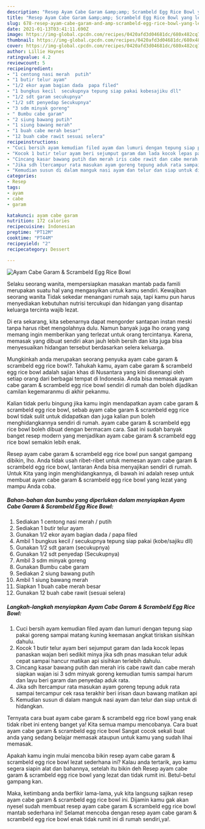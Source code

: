 ```yaml
---
description: "Resep Ayam Cabe Garam &amp;amp; Scrambeld Egg Rice Bowl yang lezat Untuk Jualan"
title: "Resep Ayam Cabe Garam &amp;amp; Scrambeld Egg Rice Bowl yang lezat Untuk Jualan"
slug: 678-resep-ayam-cabe-garam-and-amp-scrambeld-egg-rice-bowl-yang-lezat-untuk-jualan
date: 2021-01-13T03:41:11.690Z
image: https://img-global.cpcdn.com/recipes/0420afd3d04681dc/680x482cq70/ayam-cabe-garam-scrambeld-egg-rice-bowl-foto-resep-utama.jpg
thumbnail: https://img-global.cpcdn.com/recipes/0420afd3d04681dc/680x482cq70/ayam-cabe-garam-scrambeld-egg-rice-bowl-foto-resep-utama.jpg
cover: https://img-global.cpcdn.com/recipes/0420afd3d04681dc/680x482cq70/ayam-cabe-garam-scrambeld-egg-rice-bowl-foto-resep-utama.jpg
author: Lillie Haynes
ratingvalue: 4.2
reviewcount: 5
recipeingredient:
- "1 centong nasi merah  putih"
- "1 butir telur ayam"
- "1/2 ekor ayam bagian dada  papa filed"
- "1 bungkus kecil  secukupnya tepung siap pakai kobesajiku dll"
- "1/2 sdt garam secukupnya"
- "1/2 sdt penyedap Secukupnya"
- "3 sdm minyak goreng"
- " Bumbu cabe garam"
- "2 siung bawang putih"
- "1 siung bawang merah"
- "1 buah cabe merah besar"
- "12 buah cabe rawit sesuai selera"
recipeinstructions:
- "Cuci bersih ayam kemudian filed ayam dan lumuri dengan tepung siap pakai goreng sampai matang kuning keemasan angkat tiriskan sisihkan dahulu."
- "Kocok 1 butir telur ayam beri sejumput garam dan lada kocok lepas panaskan wajan beri sedikit minya jika sdh pnas masukan telur aduk cepat sampai hancur matikan api sisihkan terlebih dahulu."
- "Cincang kasar bawang putih dan merah iris cabe rawit dan cabe merah siapkan wajan isi 3 sdm minyak goreng kemudian tumis sampai harum dan layu beri garam dan penyedap aduk rata."
- "Jika sdh ltercampur rata masukan ayam goreng tepung aduk rata sampai tercampur cek rasa terakhir beri irisan daun bawang matikan api"
- "Kemudian susun di dalam manguk nasi ayam dan telur dan siap untuk di hidangkan."
categories:
- Resep
tags:
- ayam
- cabe
- garam

katakunci: ayam cabe garam 
nutrition: 172 calories
recipecuisine: Indonesian
preptime: "PT12M"
cooktime: "PT44M"
recipeyield: "2"
recipecategory: Dessert

---
```



![Ayam Cabe Garam &amp; Scrambeld Egg Rice Bowl](https://img-global.cpcdn.com/recipes/0420afd3d04681dc/680x482cq70/ayam-cabe-garam-scrambeld-egg-rice-bowl-foto-resep-utama.jpg)

Selaku seorang wanita, mempersiapkan masakan mantab pada famili merupakan suatu hal yang mengasyikan untuk kamu sendiri. Kewajiban seorang  wanita Tidak sekedar menangani rumah saja, tapi kamu pun harus menyediakan kebutuhan nutrisi tercukupi dan hidangan yang disantap keluarga tercinta wajib lezat.

Di era  sekarang, kita sebenarnya dapat mengorder santapan instan meski tanpa harus ribet mengolahnya dulu. Namun banyak juga lho orang yang memang ingin memberikan yang terlezat untuk orang tercintanya. Karena, memasak yang dibuat sendiri akan jauh lebih bersih dan kita juga bisa menyesuaikan hidangan tersebut berdasarkan selera keluarga. 



Mungkinkah anda merupakan seorang penyuka ayam cabe garam &amp; scrambeld egg rice bowl?. Tahukah kamu, ayam cabe garam &amp; scrambeld egg rice bowl adalah sajian khas di Nusantara yang kini disenangi oleh setiap orang dari berbagai tempat di Indonesia. Anda bisa memasak ayam cabe garam &amp; scrambeld egg rice bowl sendiri di rumah dan boleh dijadikan camilan kegemaranmu di akhir pekanmu.

Kalian tidak perlu bingung jika kamu ingin mendapatkan ayam cabe garam &amp; scrambeld egg rice bowl, sebab ayam cabe garam &amp; scrambeld egg rice bowl tidak sulit untuk didapatkan dan juga kalian pun boleh menghidangkannya sendiri di rumah. ayam cabe garam &amp; scrambeld egg rice bowl boleh dibuat dengan bermacam cara. Saat ini sudah banyak banget resep modern yang menjadikan ayam cabe garam &amp; scrambeld egg rice bowl semakin lebih enak.

Resep ayam cabe garam &amp; scrambeld egg rice bowl pun sangat gampang dibikin, lho. Anda tidak usah ribet-ribet untuk memesan ayam cabe garam &amp; scrambeld egg rice bowl, lantaran Anda bisa menyajikan sendiri di rumah. Untuk Kita yang ingin menghidangkannya, di bawah ini adalah resep untuk membuat ayam cabe garam &amp; scrambeld egg rice bowl yang lezat yang mampu Anda coba.

<!--inarticleads1-->

##### Bahan-bahan dan bumbu yang diperlukan dalam menyiapkan Ayam Cabe Garam &amp; Scrambeld Egg Rice Bowl:

1. Sediakan 1 centong nasi merah / putih
1. Sediakan 1 butir telur ayam
1. Gunakan 1/2 ekor ayam bagian dada / papa filed
1. Ambil 1 bungkus kecil / secukupnya tepung siap pakai (kobe/sajiku dll)
1. Gunakan 1/2 sdt garam (secukupnya)
1. Gunakan 1/2 sdt penyedap (Secukupnya)
1. Ambil 3 sdm minyak goreng
1. Gunakan  Bumbu cabe garam
1. Sediakan 2 siung bawang putih
1. Ambil 1 siung bawang merah
1. Siapkan 1 buah cabe merah besar
1. Gunakan 12 buah cabe rawit (sesuai selera)




<!--inarticleads2-->

##### Langkah-langkah menyiapkan Ayam Cabe Garam &amp; Scrambeld Egg Rice Bowl:

1. Cuci bersih ayam kemudian filed ayam dan lumuri dengan tepung siap pakai goreng sampai matang kuning keemasan angkat tiriskan sisihkan dahulu.
1. Kocok 1 butir telur ayam beri sejumput garam dan lada kocok lepas panaskan wajan beri sedikit minya jika sdh pnas masukan telur aduk cepat sampai hancur matikan api sisihkan terlebih dahulu.
1. Cincang kasar bawang putih dan merah iris cabe rawit dan cabe merah siapkan wajan isi 3 sdm minyak goreng kemudian tumis sampai harum dan layu beri garam dan penyedap aduk rata.
1. Jika sdh ltercampur rata masukan ayam goreng tepung aduk rata sampai tercampur cek rasa terakhir beri irisan daun bawang matikan api
1. Kemudian susun di dalam manguk nasi ayam dan telur dan siap untuk di hidangkan.




Ternyata cara buat ayam cabe garam &amp; scrambeld egg rice bowl yang enak tidak ribet ini enteng banget ya! Kita semua mampu mencobanya. Cara buat ayam cabe garam &amp; scrambeld egg rice bowl Sangat cocok sekali buat anda yang sedang belajar memasak ataupun untuk kamu yang sudah lihai memasak.

Apakah kamu ingin mulai mencoba bikin resep ayam cabe garam &amp; scrambeld egg rice bowl lezat sederhana ini? Kalau anda tertarik, ayo kamu segera siapin alat dan bahannya, setelah itu bikin deh Resep ayam cabe garam &amp; scrambeld egg rice bowl yang lezat dan tidak rumit ini. Betul-betul gampang kan. 

Maka, ketimbang anda berfikir lama-lama, yuk kita langsung sajikan resep ayam cabe garam &amp; scrambeld egg rice bowl ini. Dijamin kamu gak akan nyesel sudah membuat resep ayam cabe garam &amp; scrambeld egg rice bowl mantab sederhana ini! Selamat mencoba dengan resep ayam cabe garam &amp; scrambeld egg rice bowl enak tidak rumit ini di rumah sendiri,ya!.

